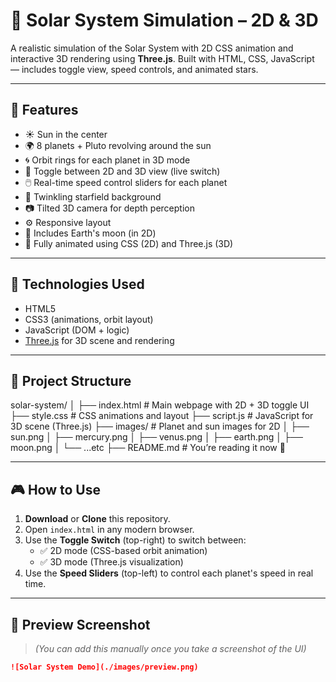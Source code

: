 # 🌌 Solar System Simulation – 2D & 3D

A realistic simulation of the Solar System with 2D CSS animation and interactive 3D rendering using **Three.js**. Built with HTML, CSS, JavaScript — includes toggle view, speed controls, and animated stars.

---

## 🚀 Features

- ☀️ Sun in the center
- 🌍 8 planets + Pluto revolving around the sun
- 🌀 Orbit rings for each planet in 3D mode
- 🔁 Toggle between 2D and 3D view (live switch)
- 🖱️ Real-time speed control sliders for each planet
- 🌠 Twinkling starfield background
- 📷 Tilted 3D camera for depth perception
- ⚙️ Responsive layout
- 🌙 Includes Earth's moon (in 2D)
- 🎨 Fully animated using CSS (2D) and Three.js (3D)

---

## 🧱 Technologies Used

- HTML5
- CSS3 (animations, orbit layout)
- JavaScript (DOM + logic)
- [Three.js](https://threejs.org/) for 3D scene and rendering

---

## 📁 Project Structure

solar-system/
│
├── index.html # Main webpage with 2D + 3D toggle UI
├── style.css # CSS animations and layout
├── script.js # JavaScript for 3D scene (Three.js)
├── images/ # Planet and sun images for 2D
│ ├── sun.png
│ ├── mercury.png
│ ├── venus.png
│ ├── earth.png
│ ├── moon.png
│ └── ...etc
├── README.md # You’re reading it now 🙂


---

## 🎮 How to Use

1. **Download** or **Clone** this repository.
2. Open `index.html` in any modern browser.
3. Use the **Toggle Switch** (top-right) to switch between:
   - ✅ 2D mode (CSS-based orbit animation)
   - ✅ 3D mode (Three.js visualization)
4. Use the **Speed Sliders** (top-left) to control each planet's speed in real time.

---

## 📸 Preview Screenshot

> *(You can add this manually once you take a screenshot of the UI)*

```markdown
![Solar System Demo](./images/preview.png)

